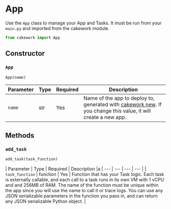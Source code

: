 # App

Use the ```App``` class to manage your App and Tasks. It must be run from your ```main.py``` and imported from the cakework module.

```py
from cakework import App
```

## Constructor

### ```App```

```py
App(name)
```

| Parameter | Type | Required | Description |
| --- | --- | --- | --- |
| ```name``` | str | Yes | Name of the app to deploy to, generated with [cakework new](../../../cakeworkctl/commands/#cakework-new). If you change this value, it will create a new app.  |


## Methods

### ```add_task```

```py
add_task(task_function)
```

| Parameter | Type | Required | Description |a
| --- | --- | --- | --- |
| ```task_function``` | function | Yes | Function that has your Task logic. Each task is externally callable, and each call to a task runs in its own VM with 1 vCPU and and 256MB of RAM. The name of the function must be unique within the app since you will use the name to call it or trace logs. You can use any JSON serializable parameters in the function you pass in, and can return any JSON serializable Python object. |
